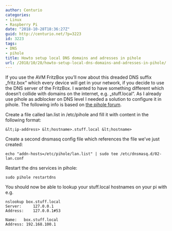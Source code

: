 ```yaml
---
author: Centurio
categories:
- Linux
- Raspberry Pi
date: "2018-10-28T18:36:27Z"
guid: http://centurio.net/?p=3223
id: 3223
tags:
- DNS
- pihole
title: Howto setup local DNS domains and adresses in pihole
url: /2018/10/28/howto-setup-local-dns-domains-and-adresses-in-pihole/
---
```

If you use the AVM FritzBox you&#8217;ll now about this dreaded DNS suffix &#8222;fritz.box&#8220; which every device will get in your network, if you decide to use the DNS server of the FritzBox. I wanted to have something different which doesn&#8217;t collide with domains on the internet, e.g. &#8222;stuff.local&#8220;. As I already use pihole as adblocker on DNS level I needed a solution to configure it in pihole. The following info is based on [the pihole forum](https://discourse.pi-hole.net/t/howto-using-pi-hole-as-lan-dns-server/533).

Create a file called lan.list in /etc/pihole and fill it with content in the following format:

```
&lt;ip-address> &lt;hostname>.stuff.local &lt;hostname>
```

Create a second dnsmasq config file which references the file we&#8217;ve just created:

```
echo "addn-hosts=/etc/pihole/lan.list" | sudo tee /etc/dnsmasq.d/02-lan.conf
```

Restart the dns services in pihole:

```
sudo pihole restartdns
```

You should now be able to lookup your stuff.local hostnames on your pi with e.g.

```
nslookup box.stuff.local
Server:		127.0.0.1
Address:	127.0.0.1#53

Name:	box.stuff.local
Address: 192.168.100.1
```